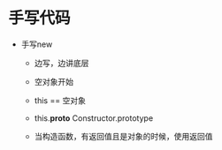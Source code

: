 #  手写代码


- 手写new
  - 边写，边讲底层
  - 空对象开始
  - this == 空对象
  - this.__proto__ Constructor.prototype

  - 当构造函数，有返回值且是对象的时候，使用返回值